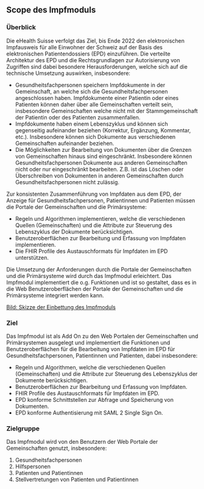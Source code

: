 ## Scope des Impfmoduls

### Überblick 
Die eHealth Suisse verfolgt das Ziel, bis Ende 2022 den elektronischen Impfausweis für alle Einwohner der Schweiz auf der Basis des elektronischen Patientendossiers (EPD) einzuführen.
Die verteilte Architektur des EPD und die Rechtsgrundlagen zur Autorisierung von Zugriffen sind dabei besondere Herausforderungen, welche sich auf die technische Umsetzung auswirken, insbesondere: 
- Gesundheitsfachpersonen speichern Impfdokumente in der Gemeinschaft, an welche sich die Gesundheitsfachpersonen angeschlossen haben. Impfdokumente einer Patientin oder eines Patienten können daher über alle Gemeinschaften verteilt sein, insbesondere Gemeinschaften welche nicht mit der Stammgemeinschaft der Patientin oder des Patienten zusammenfallen.
- Impfdokumente haben einem Lebenszyklus und können sich gegenseitig aufeinander beziehen (Korrektur, Ergänzung, Kommentar, etc.). Insbesondere können sich Dokumente aus verschiedenen Gemeinschaften aufeinander beziehen. 
- Die Möglichkeiten zur Bearbeitung von Dokumenten über die Grenzen von Gemeinschaften hinaus sind eingeschränkt. Insbesondere können Gesundheitsfachpersonen Dokumente aus anderen Gemeinschaften nicht oder nur eingeschränkt bearbeiten. Z.B. ist das Löschen oder Überschreiben von Dokumenten in anderen Gemeinschaften durch Gesundheitsfachpersonen nicht zulässig.

Zur konsistenten Zusammenführung von Impfdaten aus dem EPD, der Anzeige für Gesundheitsfachpersonen, Patientinnen und Patienten müssen die Portale der Gemeinschaften und die Primärsysteme: 
- Regeln und Algorithmen implementieren, welche die verschiedenen Quellen (Gemeinschaften) und die Attribute zur Steuerung des Lebenszyklus der Dokumente berücksichtigen.
- Benutzeroberflächen zur Bearbeitung und Erfassung von Impfdaten implementieren. 
- Die FHIR Profile des Austauschformats für Impfdaten im EPD unterstützen.

Die Umsetzung der Anforderungen durch die Portale der Gemeinschaften und die Primärsysteme wird durch das Impfmodul erleichtert. Das Impfmodul implementiert 
die o.g. Funktionen und ist so gestaltet, dass es in die Web Benutzeroberflächen der Portale der Gemeinschaften und die Primärsysteme integriert werden kann. 

[Bild: Skizze der Einbettung des Impfmoduls](Images/scope-1.JPG)


### Ziel 
Das Impfmodul ist als Add On zu den Web Portalen der Gemeinschaften und Primärsystemen ausgelegt und implementiert die Funktionen und Benutzeroberflächen für die 
Bearbeitung von Impfdaten im EPD für Gesundheitsfachpersonen, Patientinnen und Patienten, dabei insbesondere: 
- Regeln und Algorithmen, welche die verschiedenen Quellen (Gemeinschaften) und die Attribute zur Steuerung des Lebenszyklus der Dokumente berücksichtigen.
- Benutzeroberflächen zur Bearbeitung und Erfassung von Impfdaten. 
- FHIR Profile des Austauschformats für Impfdaten im EPD.
- EPD konforme Schnittstellen zur Abfrage und Speicherung von Dokumenten.
- EPD konforme Authentisierung mit SAML 2 Single Sign On. 

### Zielgruppe 
Das Impfmodul wird von den Benutzern der Web Portale der Gemeinschaften genutzt, insbesondere: 
1. Gesundheitsfachpersonen 
2. Hilfspersonen 
3. Patienten und Patientinnen
4. Stellvertretungen von Patienten und Patientinnen

